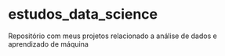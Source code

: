 # estudos_data_science
 Repositório com meus projetos relacionado a análise de dados e aprendizado de máquina 
